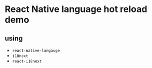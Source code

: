 # React Native language hot reload demo

## using 
* `react-native-langauge`
* `i18next`
* `react-i18next`

